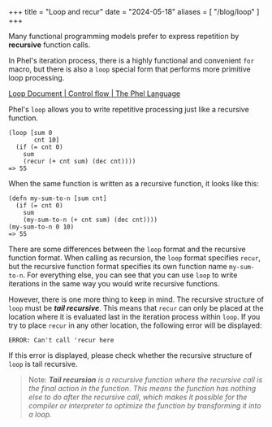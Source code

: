 +++
title = "Loop and recur"
date = "2024-05-18"
aliases = [ "/blog/loop" ]
+++

Many functional programming models prefer to express repetition by **recursive** function calls.

In Phel's iteration process, there is a highly functional and convenient `for` macro, but there is also a `loop` special form that performs more primitive loop processing.

[Loop Document | Control flow | The Phel Language](https://phel-lang.org/documentation/control-flow/#loop)

Phel's `loop` allows you to write repetitive processing just like a recursive function.

```phel
(loop [sum 0
       cnt 10]
  (if (= cnt 0)
    sum
    (recur (+ cnt sum) (dec cnt))))
=> 55
```

When the same function is written as a recursive function, it looks like this:

```phel
(defn my-sum-to-n [sum cnt]
  (if (= cnt 0)
    sum
    (my-sum-to-n (+ cnt sum) (dec cnt))))
(my-sum-to-n 0 10)
=> 55
```

There are some differences between the `loop` format and the recursive function format.
When calling as recursion, the `loop` format specifies `recur`, but the recursive function format specifies its own function name `my-sum-to-n`.
For everything else, you can see that you can use `loop` to write iterations in the same way you would write recursive functions.

However, there is one more thing to keep in mind.
The recursive structure of `loop` must be _**tail recursive**_.
This means that `recur` can only be placed at the location where it is evaluated last in the iteration process within `loop`.
If you try to place `recur` in any other location, the following error will be displayed:

```
ERROR: Can't call 'recur here
```

If this error is displayed, please check whether the recursive structure of `loop` is tail recursive.

> Note: _**Tail recursion** is a recursive function where the recursive call is the final action in the function. This means the function has nothing else to do after the recursive call, which makes it possible for the compiler or interpreter to optimize the function by transforming it into a loop._

